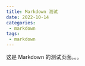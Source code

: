 ```yaml
---
title: Markdown 测试
date: 2022-10-14
categories:
 - markdown
tags:
 - markdown
---
```


这是 Markdown 的测试页面。。。